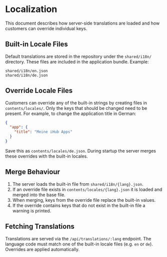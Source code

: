 # Localization

This document describes how server-side translations are loaded and how customers can override individual keys.

## Built-in Locale Files

Default translations are stored in the repository under the `shared/i18n/` directory. These files are included in the application bundle. Example:

```text
shared/i18n/en.json
shared/i18n/de.json
```

## Override Locale Files

Customers can override any of the built-in strings by creating files in `contents/locales/`. Only the keys that should be changed need to be present. For example, to change the application title in German:

```json
{
  "app": {
    "title": "Meine iHub Apps"
  }
}
```

Save this as `contents/locales/de.json`. During startup the server merges these overrides with the built-in locales.

## Merge Behaviour

1. The server loads the built-in file from `shared/i18n/{lang}.json`.
2. If an override file exists in `contents/locales/{lang}.json` it is loaded and merged into the base file.
3. When merging, keys from the override file replace the built-in values.
4. If the override contains keys that do not exist in the built-in file a warning is printed.

## Fetching Translations

Translations are served via the `/api/translations/:lang` endpoint. The language code must match one of the built-in locale files (e.g. `en` or `de`). Overrides are applied automatically.
